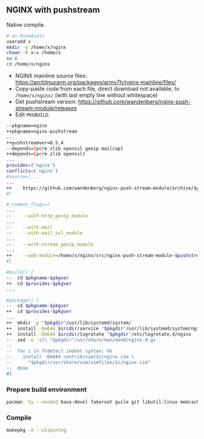 NGINX with pushstream
---
Native compile.

```sh
# on RuneAudio
useradd x
mkdir -p /home/x/nginx
chown -R x:x /home/x
su x
cd /home/x/nginx
```
- NGINX mainline source files: https://archlinuxarm.org/packages/armv7h/nginx-mainline/files/
- Copy-paste code from each file, direct download not available, to `/home/x/nginx/` (with last empty line without whitespace)
- Get pushstream version: https://github.com/wandenberg/nginx-push-stream-module/releases
- Edit `PKGBUILD`:
```sh
--pkgname=nginx
++pkgname=nginx-pushstream
...
++pushstreamver=0.5.4
--depends=(pcre zlib openssl geoip mailcap)
++depends=(pcre zlib openssl)
...
provides=('nginx')
conflicts=('nginx')
#source=(...
...
++    https://github.com/wandenberg/nginx-push-stream-module/archive/$pushstreamver.tar.gz
#)

#_common_flags=(
...
--    --with-http_geoip_module
...
--    --with-mail
--    --with-mail_ssl_module
...
--    --with-stream_geoip_module
...
++    --add-module=/home/x/nginx/src/nginx-push-stream-module-$pushstreamver
#}

#build() {
--  cd $pkgname-$pkgver
++  cd $provides-$pkgver
...

#package() {
--  cd $pkgname-$pkgver
++  cd $provides-$pkgver
...
++  mkdir -p "$pkgdir"/usr/lib/systemd/system/
++  install -Dm644 $srcdir/service "$pkgdir"/usr/lib/systemd/system/nginx.service
++  install -Dm644 $srcdir/logrotate "$pkgdir"/etc/logrotate.d/nginx
--  sed -e 's|\ "$pkgdir"/usr/share/man/man8/nginx.8.gz
--
--  for i in ftdetect indent syntax; do
--    install -Dm644 contrib/vim/$i/nginx.vim \
--      "$pkgdir/usr/share/vim/vimfiles/$i/nginx.vim"
--  done
#}
```

### Prepare build environment
```sh
pacman -Sy --needed base-devel fakeroot guile git libutil-linux memcached mercurial perl-cache-memcached perl-fcgi perl-gd perl-io-socket-ssl
```

### Compile
```sh
makepkg -A --skipinteg
```
